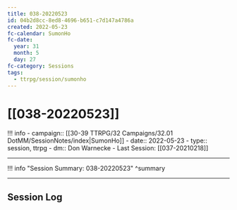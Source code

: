 ```yaml
---
title: 038-20220523
id: 04b2d8cc-8ed8-4696-b651-c7d147a4786a
created: 2022-05-23
fc-calendar: SumonHo
fc-date:
  year: 31
  month: 5
  day: 27
fc-category: Sessions
tags:
  - ttrpg/session/sumonho
---
```


# [[038-20220523]]

!!! info
    - campaign:: [[30-39 TTRPG/32 Campaigns/32.01 DotMM/SessionNotes/index|SumonHo]]
    - date:: 2022-05-23
    - type:: session, ttrpg
    - dm:: Don Warnecke
    - Last Session: [[037-20210218]]


---

!!! info "Session Summary: 038-20220523"
    ^summary

---

## Session Log



